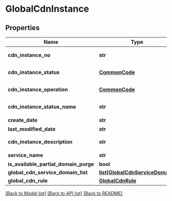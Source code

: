 # GlobalCdnInstance

## Properties
Name | Type | Description | Notes
------------ | ------------- | ------------- | -------------
**cdn_instance_no** | **str** | CDN인스턴스번호 | [optional] 
**cdn_instance_status** | [**CommonCode**](CommonCode.md) | CDN인스턴스상태 | [optional] 
**cdn_instance_operation** | [**CommonCode**](CommonCode.md) | CDN인스턴스OP | [optional] 
**cdn_instance_status_name** | **str** | CDN인스턴스상태명 | [optional] 
**create_date** | **str** | 생성일자 | [optional] 
**last_modified_date** | **str** | UPTIME | [optional] 
**cdn_instance_description** | **str** | CDN인스턴스설명 | [optional] 
**service_name** | **str** | 서비스이름 | [optional] 
**is_available_partial_domain_purge** | **bool** |  | [optional] 
**global_cdn_service_domain_list** | [**list[GlobalCdnServiceDomain]**](GlobalCdnServiceDomain.md) |  | [optional] 
**global_cdn_rule** | [**GlobalCdnRule**](GlobalCdnRule.md) |  | [optional] 

[[Back to Model list]](../README.md#documentation-for-models) [[Back to API list]](../README.md#documentation-for-api-endpoints) [[Back to README]](../README.md)


